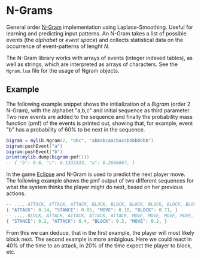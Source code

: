 # N-Grams

General order [N-Gram](https://en.wikipedia.org/wiki/N-gram) implementation using Laplace-Smoothing.
Useful for learning and predicting input patterns.
An N-Gram takes a list of possible events (the *alphabet* or *event space*) and collects statistical data on the occurrence of event-patterns of lenght *N*.

The N-Gram library works with arrays of events (integer indexed tables), as well as strings, which are interpreted as arrays of characters. 
See the `Ngram.lua` file for the usage of Ngram objects.

## Example

The following example snippet shows the initialization of a *Bigram* (order 2 N-Gram), with the alphabet "a,b,c" and initial sequence as third parameter.
Two new events are added to the sequence and finally the probability mass function (pmf) of the events is printed out, showing that, for example, event "b" has a probability of 60% to be next in the sequence.
```lua
bigram = mylib.Ngram(2, "abc", "abbabcaacbaccbbbbbbbb")
bigram:pushEvent("a")
bigram:pushEvent("b")
print(mylib.dump(bigram:pmf()))
-- { "b": 0.6, "c": 0.1333333, "a": 0.2666667, }
```

In the game [Eclipse](https://berate.itch.io/eclipse) and N-Gram is used to predict the next player move. 
The following example shows the pmf output of two different sequences for what the system thinks the player might do next, based on her previous actions.
```lua
-- ..., ATTACK, ATTACK, ATTACK, BLOCK, BLOCK, BLOCK, BLOCK, BLOCK, BLOCK, BLOCK
{ "ATTACK": 0.14, "STANCE": 0.05, "MOVE": 0.10, "BLOCK": 0.71, }
-- ..., BLOCK, ATTACK, ATTACK, ATTACK, ATTACK, MOVE, MOVE, MOVE, MOVE, ATTACK
{ "STANCE": 0.2, "ATTACK": 0.4, "BLOCK": 0.2, "MOVE": 0.2, } 
```
From this we can deduce, that in the first example, the player will most likely block next. 
The second example is more ambigious. 
Here we could react in 40% of the time to an attack, in 20% of the time expect the player to block, etc.
